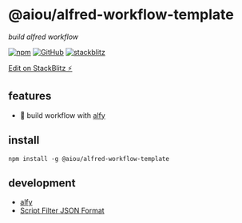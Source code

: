 # @aiou/alfred-workflow-template
*build alfred workflow*

[![npm](https://img.shields.io/npm/v/@aiou/alfred-workflow-template)](https://github.com/spring-catponents/alfred-workflow-template) [![GitHub](https://img.shields.io/npm/l/@aiou/alfred-workflow-template)](https://github.com/spring-catponents/alfred-workflow-template) [![stackblitz](https://img.shields.io/badge/%E2%9A%A1%EF%B8%8Fstackblitz-online-blue)](https://stackblitz.com/github/spring-catponents/alfred-workflow-template)

[Edit on StackBlitz ⚡️](https://stackblitz.com/github/spring-catponents/alfred-workflow-template)

## features

- 🎩 build workflow with [alfy](https://github.com/sindresorhus/alfy)

## install 

```console
npm install -g @aiou/alfred-workflow-template
```

## development

- [alfy](https://github.com/sindresorhus/alfy)
- [Script Filter JSON Format](https://www.alfredapp.com/help/workflows/inputs/script-filter/json/)


